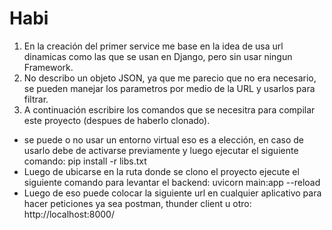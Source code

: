 # Habi
1. En la creación del primer service me base en la idea de usa url dinamicas como las que se usan en Django, pero sin usar ningun Framework.
2. No describo un objeto JSON, ya que me parecio que no era necesario, se pueden manejar los parametros por medio de la URL y usarlos para filtrar.
3. A continuación escribire los comandos que se necesitra para compilar este proyecto (despues de haberlo clonado).
- se puede o no usar un entorno virtual eso es a elección, en caso de usarlo debe de activarse previamente y luego ejecutar el siguiente comando: pip install -r libs.txt 
- Luego de ubicarse en la ruta donde se clono el proyecto ejecute el siguiente comando para levantar el backend:  uvicorn main:app --reload
- Luego de eso puede colocar la siguiente url en cualquier aplicativo para hacer peticiones ya sea postman, thunder client u otro: http://localhost:8000/
